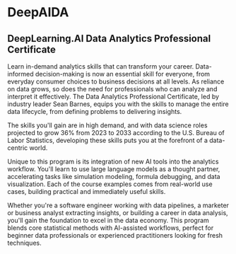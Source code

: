 # DeepAIDA
## DeepLearning.AI Data Analytics Professional Certificate

Learn in-demand analytics skills that can transform your career.  Data-informed decision-making is now an essential skill for everyone, from everyday consumer choices to business decisions at all levels. As reliance on data grows, so does the need for professionals who can analyze and interpret it effectively. The Data Analytics Professional Certificate, led by industry leader Sean Barnes, equips you with the skills to manage the entire data lifecycle, from defining problems to delivering insights.

The skills you'll gain are in high demand, and with data science roles projected to grow 36% from 2023 to 2033 according to the U.S. Bureau of Labor Statistics, developing these skills puts you at the forefront of a data-centric world.  

Unique to this program is its integration of new AI tools into the analytics workflow. You'll learn to use large language models as a thought partner, accelerating tasks like simulation modeling, formula debugging, and data visualization. Each of the course examples comes from real-world use cases, building practical and immediately useful skills.

Whether you're a software engineer working with data pipelines, a marketer or business analyst extracting insights, or building a career in data analysis, you'll gain the foundation to excel in the data economy. This program blends core statistical methods with AI-assisted workflows, perfect for beginner data professionals or experienced practitioners looking for fresh techniques. 
